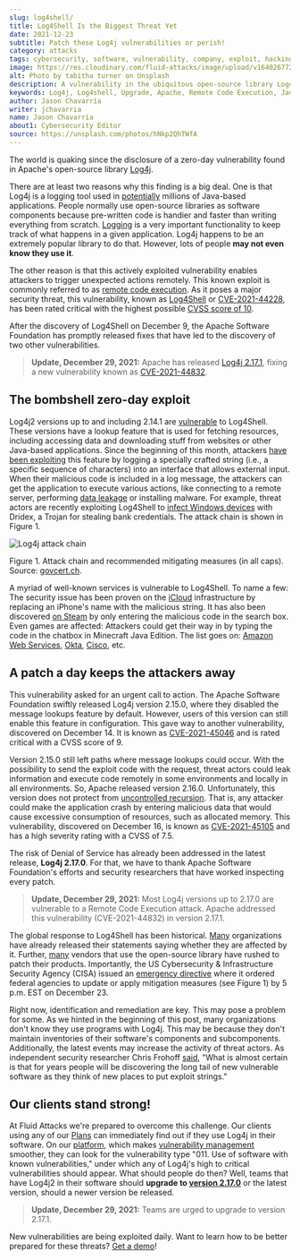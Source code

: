 ```yaml
---
slug: log4shell/
title: Log4Shell Is the Biggest Threat Yet
date: 2021-12-23
subtitle: Patch these Log4j vulnerabilities or perish!
category: attacks
tags: cybersecurity, software, vulnerability, company, exploit, hacking
image: https://res.cloudinary.com/fluid-attacks/image/upload/v1640267729/blog/log4shell/cover_log4shell.webp
alt: Photo by tabitha turner on Unsplash
description: A vulnerability in the ubiquitous open-source library Log4j has revealed terrifying exploit possibilities. Learn what it is and what you should do about it.
keywords: Log4j, Log4shell, Upgrade, Apache, Remote Code Execution, Java, Vulnerability, Ethical Hacking, Pentesting
author: Jason Chavarría
writer: jchavarria
name: Jason Chavarría
about1: Cybersecurity Editor
source: https://unsplash.com/photos/hNkp2QhTWfA
---
```


The world is quaking
since the disclosure of a zero-day vulnerability
found in Apache's open-source library [Log4j](https://logging.apache.org/log4j/2.x/manual/index.html).

There are at least two reasons why this finding is a big deal.
One is that Log4j is a logging tool used in [potentially](https://www.csoonline.com/article/3644472/apache-log4j-vulnerability-actively-exploited-impacting-millions-of-java-based-apps.html)
millions of Java-based applications.
People normally use open-source libraries as software components because
pre-written code is handier and faster than writing everything from scratch.
[Logging](https://www.wired.com/story/log4j-log4shell/)
is a very important functionality
to keep track of what happens in a given application.
Log4j happens to be an extremely popular library to do that.
However,
lots of people **may not even know they use it**.

The other reason is
that this actively exploited vulnerability enables attackers
to trigger unexpected actions remotely.
This known exploit is commonly referred to as [remote code execution](../close-invisible-doors/).
As it poses a major security threat,
this vulnerability,
known as [Log4Shell](https://www.lunasec.io/docs/blog/log4j-zero-day/)
or [CVE-2021-44228](https://cve.mitre.org/cgi-bin/cvename.cgi?name=CVE-2021-44228),
has been rated critical with the highest possible [CVSS score of 10](https://nvd.nist.gov/vuln/detail/CVE-2021-44228).

After the discovery of Log4Shell on December 9,
the Apache Software Foundation has promptly released fixes
that have led to the discovery of two other vulnerabilities.

> **Update, December 29, 2021:**
> Apache has released [Log4j 2.17.1](https://logging.apache.org/log4j/2.x/security.html),
> fixing a new vulnerability
> known as [CVE-2021-44832](https://nvd.nist.gov/vuln/detail/CVE-2021-44832).

## The bombshell zero-day exploit

Log4j2 versions up to and including 2.14.1 are [vulnerable](https://logging.apache.org/log4j/2.x/security.html)
to Log4Shell.
These versions have a lookup feature that is used for fetching resources,
including accessing data
and downloading stuff from websites or other Java-based applications.
Since the beginning of this month,
attackers [have been exploiting](https://www.zdnet.com/article/log4j-flaw-attackers-are-making-thousands-of-attempts-to-exploit-this-severe-vulnerability/)
this feature
by logging a specially crafted string
(i.e., a specific sequence of characters)
into an interface that allows external input.
When their malicious code is included in a log message,
the attackers can get the application to execute various actions,
like connecting to a remote server,
performing [data leakage](https://www.microsoft.com/security/blog/2021/12/11/guidance-for-preventing-detecting-and-hunting-for-cve-2021-44228-log4j-2-exploitation/)
or installing malware.
For example,
threat actors are recently exploiting Log4Shell to [infect Windows devices](https://www.bleepingcomputer.com/news/security/log4j-vulnerability-now-used-to-install-dridex-banking-malware/)
with Dridex,
a Trojan for stealing bank credentials.
The attack chain is shown in Figure 1.

<div class="imgblock">

![Log4j attack chain](https://res.cloudinary.com/fluid-attacks/image/upload/v1640275685/blog/log4shell/log4shell-Figure-1.webp)

<div class="title">

Figure 1. Attack chain and recommended mitigating measures (in all caps).
Source: [govcert.ch](https://www.govcert.ch/blog/zero-day-exploit-targeting-popular-java-library-log4j/assets/log4j_attack.png).

</div>

</div>

A myriad of well-known services is vulnerable to Log4Shell.
To name a few:
The security issue has been proven on the [iCloud](https://www.lunasec.io/docs/blog/log4j-zero-day/)
infrastructure by replacing an iPhone's name with the malicious string.
It has also been discovered [on Steam](https://news.ycombinator.com/item?id=29499773)
by only entering the malicious code in the search box.
Even games are affected:
Attackers could get their way in by typing the code in the chatbox
in Minecraft Java Edition.
The list goes on:
[Amazon Web Services](https://aws.amazon.com/security/security-bulletins/AWS-2021-006/),
[Okta](https://sec.okta.com/articles/2021/12/log4shell),
[Cisco](https://tools.cisco.com/security/center/content/CiscoSecurityAdvisory/cisco-sa-apache-log4j-qRuKNEbd),
etc.

<div>
<cta-banner
buttontxt="Read more"
link="/solutions/vulnerability-management/"
title="Get started with Fluid Attacks' Vulnerability Management solution
right now"
/>
</div>

## A patch a day keeps the attackers away

This vulnerability asked for an urgent call to action.
The Apache Software Foundation swiftly released Log4j version 2.15.0,
where they disabled the message lookups feature by default.
However,
users of this version can still enable this feature in configuration.
This gave way to another vulnerability,
discovered on December 14.
It is known as [CVE-2021-45046](https://cve.mitre.org/cgi-bin/cvename.cgi?name=CVE-2021-45046)
and is rated critical with a CVSS score of 9.

Version 2.15.0 still left paths where message lookups could occur.
With the possibility to send the exploit code with the request,
threat actors could leak information
and execute code remotely in some environments
and locally in all environments.
So,
Apache released version 2.16.0.
Unfortunately, this version does not protect from [uncontrolled recursion](http://cwe.mitre.org/data/definitions/674.html).
That is,
any attacker could make the application crash by entering malicious data
that would cause excessive consumption of resources,
such as allocated memory.
This vulnerability,
discovered on December 16,
is known as [CVE-2021-45105](https://cve.mitre.org/cgi-bin/cvename.cgi?name=CVE-2021-45105)
and has a high severity rating with a CVSS of 7.5.

The risk of Denial of Service has already been addressed in the latest release,
**Log4j 2.17.0**.
For that,
we have to thank Apache Software Foundation's efforts
and security researchers that have worked inspecting every patch.

> **Update, December 29, 2021:**
> Most Log4j versions up to 2.17.0 are vulnerable
> to a Remote Code Execution attack.
> Apache addressed this vulnerability \(CVE-2021-44832\)
> in version 2.17.1.

The global response to Log4Shell has been historical.
[Many](https://gist.github.com/SwitHak/b66db3a06c2955a9cb71a8718970c592)
organizations have already released their statements
saying whether they are affected by it.
Further,
[many](https://www.govcert.ch/blog/zero-day-exploit-targeting-popular-java-library-log4j/)
vendors that use the open-source library have rushed to patch their products.
Importantly,
the US Cybersecurity & Infrastructure Security Agency (CISA)
issued an [emergency directive](https://www.cisa.gov/emergency-directive-22-02)
where it ordered federal agencies to update
or apply mitigation measures (see Figure 1) by 5 p.m. EST on December 23.

Right now,
identification and remediation are key.
This may pose a problem for some.
As we hinted in the beginning of this post,
many organizations don't know
they use programs with Log4j.
This may be because
they don't maintain inventories of their software's components
and subcomponents.
Additionally,
the latest events may increase the activity of threat actors.
As independent security researcher Chris Frohoff [said](https://www.wired.com/story/log4j-log4shell/),
"What is almost certain is
that for years people will be discovering
the long tail of new vulnerable software
as they think of new places to put exploit strings."

## Our clients stand strong!

At Fluid Attacks
we're prepared to overcome this challenge.
Our clients using any of our [Plans](../../plans/)
can immediately find out if they use Log4j in their software.
On our [platform](../../platform/),
which makes [vulnerability management](../../solutions/vulnerability-management/)
smoother,
they can look for the vulnerability type
"011. Use of software with known vulnerabilities,"
under which any of Log4j's high to critical vulnerabilities should appear.
What should people do then?
Well,
teams that have Log4j2 in their software should
**upgrade to [version 2.17.0](https://logging.apache.org/log4j/2.x/download.html)**
or the latest version,
should a newer version be released.

> **Update, December 29, 2021:**
> Teams are urged to upgrade to version 2.17.1.

New vulnerabilities are being exploited daily.
Want to learn how to be better prepared for these threats?
[Get a demo](../../contact-us/)\!
